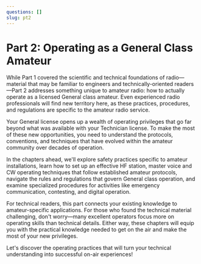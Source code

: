 ```yaml
---
questions: []
slug: pt2
---
```


# Part 2: Operating as a General Class Amateur

While Part 1 covered the scientific and technical foundations of radio—material that may be familiar to engineers and technically-oriented readers—Part 2 addresses something unique to amateur radio: how to actually operate as a licensed General class amateur. Even experienced radio professionals will find new territory here, as these practices, procedures, and regulations are specific to the amateur radio service.

Your General license opens up a wealth of operating privileges that go far beyond what was available with your Technician license. To make the most of these new opportunities, you need to understand the protocols, conventions, and techniques that have evolved within the amateur community over decades of operation.

In the chapters ahead, we'll explore safety practices specific to amateur installations, learn how to set up an effective HF station, master voice and CW operating techniques that follow established amateur protocols, navigate the rules and regulations that govern General class operation, and examine specialized procedures for activities like emergency communication, contesting, and digital operation.

For technical readers, this part connects your existing knowledge to amateur-specific applications. For those who found the technical material challenging, don't worry—many excellent operators focus more on operating skills than technical details. Either way, these chapters will equip you with the practical knowledge needed to get on the air and make the most of your new privileges.

Let's discover the operating practices that will turn your technical understanding into successful on-air experiences!
